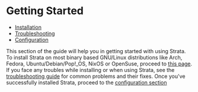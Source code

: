 # Getting Started

- [Installation](./installing)
- [Troubleshooting](./troubleshooting)
- [Configuration](/configuration/)

This section of the guide will help you in getting started with using Strata. To install Strata on most binary based GNU/Linux distributions like Arch, Fedora, Ubuntu/Debian/Pop!_OS, NixOS or OpenSuse, proceed to [this page](./installing). If you face any troubles while installing or when using Strata, see the [troubleshooting guide](./troubleshooting) for common problems and their fixes. Once you've successfully installed Strata, proceed to the [configuration section](/configuration/)